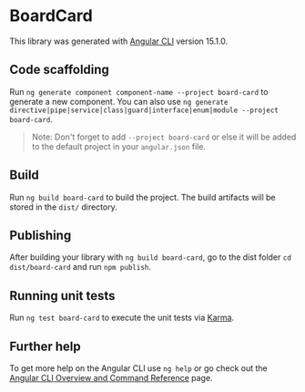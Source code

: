 # BoardCard

This library was generated with [Angular CLI](https://github.com/angular/angular-cli) version 15.1.0.

## Code scaffolding

Run `ng generate component component-name --project board-card` to generate a new component. You can also use `ng generate directive|pipe|service|class|guard|interface|enum|module --project board-card`.
> Note: Don't forget to add `--project board-card` or else it will be added to the default project in your `angular.json` file. 

## Build

Run `ng build board-card` to build the project. The build artifacts will be stored in the `dist/` directory.

## Publishing

After building your library with `ng build board-card`, go to the dist folder `cd dist/board-card` and run `npm publish`.

## Running unit tests

Run `ng test board-card` to execute the unit tests via [Karma](https://karma-runner.github.io).

## Further help

To get more help on the Angular CLI use `ng help` or go check out the [Angular CLI Overview and Command Reference](https://angular.io/cli) page.
